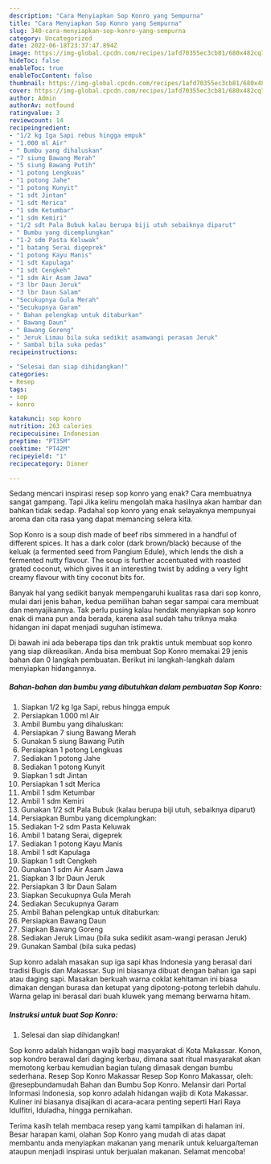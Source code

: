 ```yaml
---
description: "Cara Menyiapkan Sop Konro yang Sempurna"
title: "Cara Menyiapkan Sop Konro yang Sempurna"
slug: 340-cara-menyiapkan-sop-konro-yang-sempurna
category: Uncategorized
date: 2022-06-18T23:37:47.894Z
image: https://img-global.cpcdn.com/recipes/1afd70355ec3cb81/680x482cq70/sop-konro-foto-resep-utama.jpg
hideToc: false
enableToc: true
enableTocContent: false
thumbnail: https://img-global.cpcdn.com/recipes/1afd70355ec3cb81/680x482cq70/sop-konro-foto-resep-utama.jpg
cover: https://img-global.cpcdn.com/recipes/1afd70355ec3cb81/680x482cq70/sop-konro-foto-resep-utama.jpg
author: Admin
authorAv: notfound
ratingvalue: 3
reviewcount: 14
recipeingredient:
- "1/2 kg Iga Sapi rebus hingga empuk"
- "1.000 ml Air"
- " Bumbu yang dihaluskan"
- "7 siung Bawang Merah"
- "5 siung Bawang Putih"
- "1 potong Lengkuas"
- "1 potong Jahe"
- "1 potong Kunyit"
- "1 sdt Jintan"
- "1 sdt Merica"
- "1 sdm Ketumbar"
- "1 sdm Kemiri"
- "1/2 sdt Pala Bubuk kalau berupa biji utuh sebaiknya diparut"
- " Bumbu yang dicemplungkan"
- "1-2 sdm Pasta Keluwak"
- "1 batang Serai digeprek"
- "1 potong Kayu Manis"
- "1 sdt Kapulaga"
- "1 sdt Cengkeh"
- "1 sdm Air Asam Jawa"
- "3 lbr Daun Jeruk"
- "3 lbr Daun Salam"
- "Secukupnya Gula Merah"
- "Secukupnya Garam"
- " Bahan pelengkap untuk ditaburkan"
- " Bawang Daun"
- " Bawang Goreng"
- " Jeruk Limau bila suka sedikit asamwangi perasan Jeruk"
- " Sambal bila suka pedas"
recipeinstructions:

- "Selesai dan siap dihidangkan!"
categories:
- Resep
tags:
- sop
- konro

katakunci: sop konro 
nutrition: 263 calories
recipecuisine: Indonesian
preptime: "PT35M"
cooktime: "PT42M"
recipeyield: "1"
recipecategory: Dinner

---
```



Sedang mencari inspirasi resep sop konro yang enak? Cara membuatnya sangat gampang. Tapi Jika keliru mengolah maka hasilnya akan hambar dan bahkan tidak sedap. Padahal sop konro yang enak selayaknya mempunyai aroma dan cita rasa yang dapat memancing selera kita.


Sop Konro is a soup dish made of beef ribs simmered in a handful of different spices. It has a dark color (dark brown/black) because of the keluak (a fermented seed from Pangium Edule), which lends the dish a fermented nutty flavour. The soup is further accentuated with roasted grated coconut, which gives it an interesting twist by adding a very light creamy flavour with tiny coconut bits for.

Banyak hal yang sedikit banyak mempengaruhi kualitas rasa dari sop konro, mulai dari jenis bahan, kedua pemilihan bahan segar sampai cara membuat dan menyajikannya. Tak perlu pusing kalau hendak menyiapkan sop konro enak di mana pun anda berada, karena asal sudah tahu triknya maka hidangan ini dapat menjadi suguhan istimewa.


Di bawah ini ada beberapa tips dan trik praktis untuk membuat sop konro yang siap dikreasikan. Anda bisa membuat Sop Konro memakai 29 jenis bahan dan 0 langkah pembuatan. Berikut ini langkah-langkah dalam menyiapkan hidangannya.

<!--inarticleads1-->

##### Bahan-bahan dan bumbu yang dibutuhkan dalam pembuatan Sop Konro:

1. Siapkan 1/2 kg Iga Sapi, rebus hingga empuk
1. Persiapkan 1.000 ml Air
1. Ambil  Bumbu yang dihaluskan:
1. Persiapkan 7 siung Bawang Merah
1. Gunakan 5 siung Bawang Putih
1. Persiapkan 1 potong Lengkuas
1. Sediakan 1 potong Jahe
1. Sediakan 1 potong Kunyit
1. Siapkan 1 sdt Jintan
1. Persiapkan 1 sdt Merica
1. Ambil 1 sdm Ketumbar
1. Ambil 1 sdm Kemiri
1. Gunakan 1/2 sdt Pala Bubuk (kalau berupa biji utuh, sebaiknya diparut)
1. Persiapkan  Bumbu yang dicemplungkan:
1. Sediakan 1-2 sdm Pasta Keluwak
1. Ambil 1 batang Serai, digeprek
1. Sediakan 1 potong Kayu Manis
1. Ambil 1 sdt Kapulaga
1. Siapkan 1 sdt Cengkeh
1. Gunakan 1 sdm Air Asam Jawa
1. Siapkan 3 lbr Daun Jeruk
1. Persiapkan 3 lbr Daun Salam
1. Siapkan Secukupnya Gula Merah
1. Sediakan Secukupnya Garam
1. Ambil  Bahan pelengkap untuk ditaburkan:
1. Persiapkan  Bawang Daun
1. Siapkan  Bawang Goreng
1. Sediakan  Jeruk Limau (bila suka sedikit asam-wangi perasan Jeruk)
1. Gunakan  Sambal (bila suka pedas)


Sup konro adalah masakan sup iga sapi khas Indonesia yang berasal dari tradisi Bugis dan Makassar. Sup ini biasanya dibuat dengan bahan iga sapi atau daging sapi. Masakan berkuah warna coklat kehitaman ini biasa dimakan dengan burasa dan ketupat yang dipotong-potong terlebih dahulu. Warna gelap ini berasal dari buah kluwek yang memang berwarna hitam. 

<!--inarticleads2-->

##### Instruksi untuk buat Sop Konro:


1. Selesai dan siap dihidangkan!

Sop konro adalah hidangan wajib bagi masyarakat di Kota Makassar. Konon, sop kondro berawal dari daging kerbau, dimana saat ritual masyarakat akan memotong kerbau kemudian bagian tulang dimasak dengan bumbu sederhana. Resep Sop Konro Makassar Resep Sop Konro Makassar, oleh: @resepbundamudah⁣ Bahan dan Bumbu Sop Konro. Melansir dari Portal Informasi Indonesia, sop konro adalah hidangan wajib di Kota Makassar. Kuliner ini biasanya disajikan di acara-acara penting seperti Hari Raya Idulfitri, Iduladha, hingga pernikahan. 

Terima kasih telah membaca resep yang kami tampilkan di halaman ini. Besar harapan kami, olahan Sop Konro yang mudah di atas dapat membantu anda menyiapkan makanan yang menarik untuk keluarga/teman ataupun menjadi inspirasi untuk berjualan makanan. Selamat mencoba!
